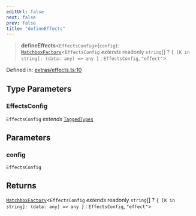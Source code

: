 ```yaml
---
editUrl: false
next: false
prev: false
title: "defineEffects"
---
```


> **defineEffects**\<`EffectsConfig`\>(`config`): [`MatchboxFactory`](/docs/src/content/docs/reference/type-aliases/matchboxfactory/)\<`EffectsConfig` *extends* readonly `string`[] ? `{ [K in string]: (data: any) => any }` : `EffectsConfig`, `"effect"`\>

Defined in: [extras/effects.ts:10](https://github.com/WinstonFassett/matchina/blob/2d22b2187dda803854f54b63fe09d04bd833387d/src/extras/effects.ts#L10)

## Type Parameters

### EffectsConfig

`EffectsConfig` *extends* [`TaggedTypes`](/docs/src/content/docs/reference/type-aliases/taggedtypes/)

## Parameters

### config

`EffectsConfig`

## Returns

[`MatchboxFactory`](/docs/src/content/docs/reference/type-aliases/matchboxfactory/)\<`EffectsConfig` *extends* readonly `string`[] ? `{ [K in string]: (data: any) => any }` : `EffectsConfig`, `"effect"`\>
